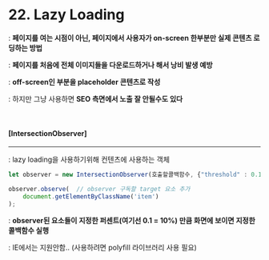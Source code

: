 # 22. Lazy Loading

: **페이지를 여는 시점이 아닌, 페이지에서 사용자가 on-screen 한부분만 실제 콘텐츠 로딩하는 방법**

: **페이지를 처음에 전체 이미지들을 다운로드하거나 해서 낭비 발생 예방**

: **off-screen인 부분을 placeholder 콘텐츠로 작성**

: 하지만 그냥 사용하면 **SEO 측면에서 노출 잘 안될수도 있다**

<br>

#### [IntersectionObserver]

----

: lazy loading을 사용하기위해 컨텐츠에 사용하는 객체

```js
let observer = new IntersectionObserver(호출할콜백함수, {"threshold" : 0.1});

observer.observe(  // observer 구독할 target 요소 추가
	document.getElementByClassName('item')  
);
```

: **observer된 요소들이 지정한 퍼센트(여기선 0.1 = 10%) 만큼 화면에 보이면 지정한 콜백함수 실행**

: IE에서는 지원안함.. (사용하려면 polyfill 라이브러리 사용 필요)